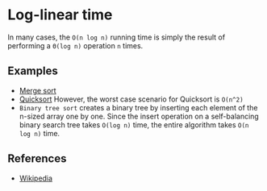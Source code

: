 # Log-linear time

In many cases, the `O(n log n)` running time is simply the result of performing a `Θ(log n)` operation `n` times.

## Examples

* [Merge sort](https://github.com/little-pinecone/interview-coding-questions/blob/master/src/main/java/in/keepgrowing/interviewcodingquestions/algorithms/sorting/mergesort)
* [Quicksort](https://github.com/little-pinecone/interview-coding-questions/blob/master/src/main/java/in/keepgrowing/interviewcodingquestions/algorithms/sorting/quicksort)
  However, the worst case scenario for Quicksort is `O(n^2)`
* `Binary tree sort` creates a binary tree by inserting each element of the n-sized array one by one. Since the insert
  operation on a self-balancing binary search tree takes `O(log n)` time, the entire algorithm takes `O(n log n)`
  time.

## References

* [Wikipedia](https://en.wikipedia.org/wiki/Time_complexity#Quasilinear_time)